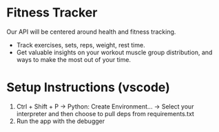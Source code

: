 # Fitness Tracker

Our API will be centered around health and fitness tracking.
- Track exercises, sets, reps, weight, rest time.
- Get valuable insights on your workout muscle group distribution, and ways to make the most out of your time.

# Setup Instructions (vscode)

1. Ctrl + Shift + P -> Python: Create Environment... -> Select your interpreter and then choose to pull deps from requirements.txt
2. Run the app with the debugger